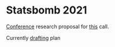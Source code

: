 # Statsbomb 2021

[Conference](https://statsbomb.com/conference/) research proposal for [this](https://statsbomb.com/2021/06/statsbomb-conference-2021-call-for-research-proposals/) call.

Currently [drafting](draft.md) plan